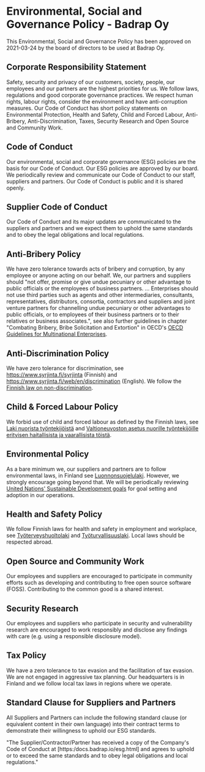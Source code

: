 # Environmental, Social and Governance Policy - Badrap Oy

This Environmental, Social and Governance Policy has been approved on 2021-03-24 by the board of directors to be used at Badrap Oy. 

## Corporate Responsibility Statement

Safety, security and privacy of our customers, society, people, our employees and our partners are the highest priorities for us. We follow laws, regulations and good corporate governance practices.  We respect human rights, labour rights, consider the environment and have anti-corruption measures. Our Code of Conduct has short policy statements on Environmental Protection, Health and Safety, Child and Forced Labour, Anti-Bribery, Anti-Discrimination, Taxes, Security Research and Open Source and Community Work.

## Code of Conduct

Our environmental, social and corporate governance (ESG) policies are the basis for our Code of Conduct. Our ESG policies are approved by our board. We periodically review and communicate our Code of Conduct to our staff, suppliers and partners. Our Code of Conduct is public and it is shared openly.

## Supplier Code of Conduct

Our Code of Conduct and its major updates are communicated to the suppliers and partners and we expect them to uphold the same standards and to obey the legal obligations and local regulations.

## Anti-Bribery Policy

We have zero tolerance towards acts of bribery and corruption, by any employee or anyone acting on our behalf. We, our partners and suppliers should "not offer, promise or give undue pecuniary or other advantage to public officials or the employees of business partners. ... Enterprises should not use third parties such as agents and other intermediaries, consultants, representatives, distributors, consortia, contractors and suppliers and joint venture partners for channelling undue pecuniary or other advantages to public officials, or to employees of their business partners or to their relatives or business associates.", see also further guidelines in chapter "Combating Bribery, Bribe Solicitation and Extortion" in OECD's [OECD Guidelines for Multinational Enterprises](http://www.oecd.org/daf/inv/mne/48004323.pdf).

## Anti-Discrimination Policy

We have zero tolerance for discrimination, see https://www.syrjinta.fi/syrjinta (Finnish) and https://www.syrjinta.fi/web/en/discrimination (English). We follow the [Finnish law on non-discrimination](https://www.finlex.fi/en/laki/kaannokset/2014/en20141325.pdf). 

## Child & Forced Labour Policy

We forbid use of child and forced labour as defined by the Finnish laws, see [Laki nuorista työntekijöistä](https://finlex.fi/fi/laki/ajantasa/1993/19930998) and [Valtioneuvoston asetus nuorille työntekijöille erityisen haitallisista ja vaarallisista töistä](https://finlex.fi/fi/laki/ajantasa/2006/20060475). 

## Environmental Policy

As a bare minimum we, our suppliers and partners are to follow environmental laws, in Finland see [Luonnonsuojelulaki](https://finlex.fi/fi/laki/ajantasa/1996/19961096). However, we strongly encourage going beyond that. We will be periodically reviewing [United Nations' Sustainable Development goals](https://www.un.org/sustainabledevelopment/sustainable-development-goals/) for goal setting and adoption in our operations.

## Health and Safety Policy

We follow Finnish laws for health and safety in employment and workplace, see [Työterveyshuoltolaki](https://www.finlex.fi/fi/laki/ajantasa/2001/20011383) and [Työturvallisuuslaki](https://www.finlex.fi/fi/laki/ajantasa/2002/20020738). Local laws should be respected abroad.

## Open Source and Community Work

Our employees and suppliers are encouraged to participate in community efforts such as developing and contributing to free open source software (FOSS). Contributing to the common good is a shared interest.

## Security Research

Our employees and suppliers who participate in security and vulnerability research are encouraged to work responsibly and disclose any findings with care (e.g. using a responsible disclosure model).

## Tax Policy

We have a zero tolerance to tax evasion and the facilitation of tax evasion. We are not engaged in aggressive tax planning. Our headquarters is in Finland and we follow local tax laws in regions where we operate.

## Standard Clause for Suppliers and Partners

All Suppliers and Partners can include the following standard clause (or equivalent content in their own language) into their contract terms to demonstrate their willingness to uphold our ESG standards. 

"The Supplier/Contractor/Partner has received a copy of the Company's Code of Conduct at [https:/docs.badrap.io/esg.html] and agrees to uphold or to exceed the same standards and to obey legal obligations and local regulations."
